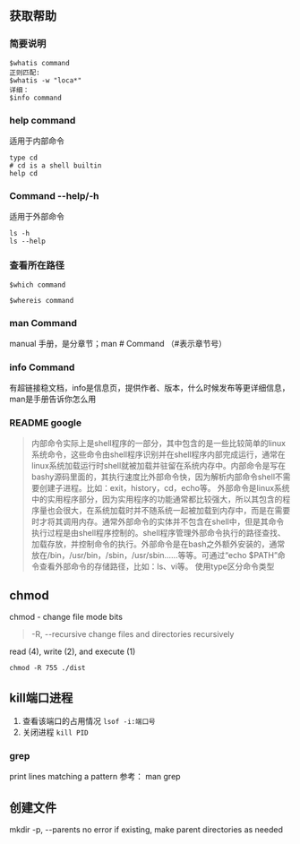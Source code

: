 ## 获取帮助
### 简要说明
```
$whatis command
正则匹配:
$whatis -w "loca*"
详细：
$info command
```
### help command
适用于内部命令
```
type cd
# cd is a shell builtin
help cd
```

### Command --help/-h
适用于外部命令
```
ls -h
ls --help
```
### 查看所在路径
```
$which command

$whereis command

```
### man Command
manual 手册，是分章节；man # Command （#表示章节号）

### info Command
有超链接稳文档，info是信息页，提供作者、版本，什么时候发布等更详细信息，man是手册告诉你怎么用

### README google

> 内部命令实际上是shell程序的一部分，其中包含的是一些比较简单的linux系统命令，这些命令由shell程序识别并在shell程序内部完成运行，通常在linux系统加载运行时shell就被加载并驻留在系统内存中。内部命令是写在bashy源码里面的，其执行速度比外部命令快，因为解析内部命令shell不需要创建子进程。比如：exit，history，cd，echo等。
> 外部命令是linux系统中的实用程序部分，因为实用程序的功能通常都比较强大，所以其包含的程序量也会很大，在系统加载时并不随系统一起被加载到内存中，而是在需要时才将其调用内存。通常外部命令的实体并不包含在shell中，但是其命令执行过程是由shell程序控制的。shell程序管理外部命令执行的路径查找、加载存放，并控制命令的执行。外部命令是在bash之外额外安装的，通常放在/bin，/usr/bin，/sbin，/usr/sbin......等等。可通过“echo $PATH”命令查看外部命令的存储路径，比如：ls、vi等。
> 使用type区分命令类型


## chmod
chmod - change file mode bits

> -R, --recursive
  change files and directories recursively

read (4), write (2), and execute
(1)

`chmod -R 755 ./dist`


## kill端口进程
1. 查看该端口的占用情况 
`lsof -i:端口号 `
2. 关闭进程 
`kill PID`

### grep 
 print lines matching a pattern
参考： man grep

## 创建文件
mkdir
-p, --parents     no error if existing, make parent directories as needed